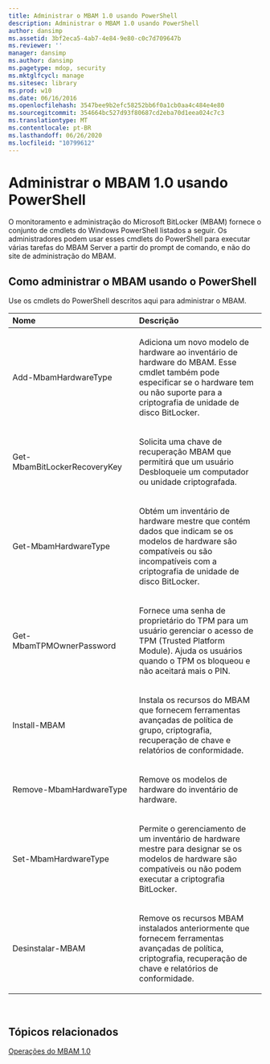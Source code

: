 ```yaml
---
title: Administrar o MBAM 1.0 usando PowerShell
description: Administrar o MBAM 1.0 usando PowerShell
author: dansimp
ms.assetid: 3bf2eca5-4ab7-4e84-9e80-c0c7d709647b
ms.reviewer: ''
manager: dansimp
ms.author: dansimp
ms.pagetype: mdop, security
ms.mktglfcycl: manage
ms.sitesec: library
ms.prod: w10
ms.date: 06/16/2016
ms.openlocfilehash: 3547bee9b2efc58252bb6f0a1cb0aa4c484e4e80
ms.sourcegitcommit: 354664bc527d93f80687cd2eba70d1eea024c7c3
ms.translationtype: MT
ms.contentlocale: pt-BR
ms.lasthandoff: 06/26/2020
ms.locfileid: "10799612"
---
```

# Administrar o MBAM 1.0 usando PowerShell


O monitoramento e administração do Microsoft BitLocker (MBAM) fornece o conjunto de cmdlets do Windows PowerShell listados a seguir. Os administradores podem usar esses cmdlets do PowerShell para executar várias tarefas do MBAM Server a partir do prompt de comando, e não do site de administração do MBAM.

## Como administrar o MBAM usando o PowerShell


Use os cmdlets do PowerShell descritos aqui para administrar o MBAM.

<table>
<colgroup>
<col width="50%" />
<col width="50%" />
</colgroup>
<thead>
<tr class="header">
<th align="left">Nome</th>
<th align="left">Descrição</th>
</tr>
</thead>
<tbody>
<tr class="odd">
<td align="left"><p>Add-MbamHardwareType</p></td>
<td align="left"><p>Adiciona um novo modelo de hardware ao inventário de hardware do MBAM. Esse cmdlet também pode especificar se o hardware tem ou não suporte para a criptografia de unidade de disco BitLocker.</p></td>
</tr>
<tr class="even">
<td align="left"><p>Get-MbamBitLockerRecoveryKey</p></td>
<td align="left"><p>Solicita uma chave de recuperação MBAM que permitirá que um usuário Desbloqueie um computador ou unidade criptografada.</p></td>
</tr>
<tr class="odd">
<td align="left"><p>Get-MbamHardwareType</p></td>
<td align="left"><p>Obtém um inventário de hardware mestre que contém dados que indicam se os modelos de hardware são compatíveis ou são incompatíveis com a criptografia de unidade de disco BitLocker.</p></td>
</tr>
<tr class="even">
<td align="left"><p>Get-MbamTPMOwnerPassword</p></td>
<td align="left"><p>Fornece uma senha de proprietário do TPM para um usuário gerenciar o acesso de TPM (Trusted Platform Module). Ajuda os usuários quando o TPM os bloqueou e não aceitará mais o PIN.</p></td>
</tr>
<tr class="odd">
<td align="left"><p>Install-MBAM</p></td>
<td align="left"><p>Instala os recursos do MBAM que fornecem ferramentas avançadas de política de grupo, criptografia, recuperação de chave e relatórios de conformidade.</p></td>
</tr>
<tr class="even">
<td align="left"><p>Remove-MbamHardwareType</p></td>
<td align="left"><p>Remove os modelos de hardware do inventário de hardware.</p></td>
</tr>
<tr class="odd">
<td align="left"><p>Set-MbamHardwareType</p></td>
<td align="left"><p>Permite o gerenciamento de um inventário de hardware mestre para designar se os modelos de hardware são compatíveis ou não podem executar a criptografia BitLocker.</p></td>
</tr>
<tr class="even">
<td align="left"><p>Desinstalar-MBAM</p></td>
<td align="left"><p>Remove os recursos MBAM instalados anteriormente que fornecem ferramentas avançadas de política, criptografia, recuperação de chave e relatórios de conformidade.</p></td>
</tr>
</tbody>
</table>

 

## Tópicos relacionados


[Operações do MBAM 1.0](operations-for-mbam-10.md)

 

 





